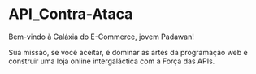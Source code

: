 # API_Contra-Ataca

Bem-vindo à Galáxia do E-Commerce, jovem Padawan! 

Sua missão, se você aceitar, é dominar as artes da programação web e construir uma loja online intergaláctica com a Força das APIs.
